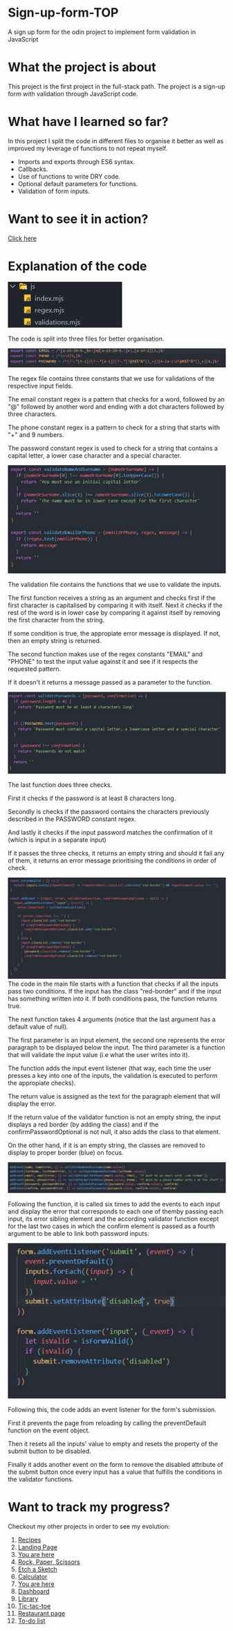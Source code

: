 # Sign-up-form-TOP

A sign up form for the odin project to implement form validation in JavaScript

# What the project is about

This project is the first project in the full-stack path. The project is a sign-up form with validation through JavaScript code.

# What have I learned so far?

In this project I split the code in different files to organise it better as well as improved my leverage of functions to not repeat myself.

<ul>
  <li>Imports and exports through ES6 syntax.</li>
  <li>Callbacks.</li>
  <li>Use of functions to write DRY code.</li>
  <li>Optional default parameters for functions.</li>
  <li>Validation of form inputs.</li>
</ul>

# Want to see it in action?

<a href="https://hroglardev.github.io/Sign-up-form-TOP/" target="_blank">Click here</a>

# Explanation of the code

<img src="./docs-images/1.JPG" alt="">

The code is split into three files for better organisation.

<img src="./docs-images/2-regex.JPG" alt="">

The regex file contains three constants that we use for validations of the respective input fields.

The email constant regex is a pattern that checks for a word, followed by an "@" followed by another word and ending with a dot characters followed by three characters.

The phone constant regex is a pattern to check for a string that starts with "+" and 9 numbers.

The password constant regex is used to check for a string that contains a capital letter, a lower case character and a special character.

<img src="./docs-images/3.JPG" alt="">

The validation file contains the functions that we use to validate the inputs.

The first function receives a string as an argument and checks first if the first character is capitalised by comparing it with itself. Next it checks if the rest of the word is in lower case by comparing it against itself by removing the first character from the string.

If some condition is true, the appropiate error message is displayed. If not, then an empty string is returned.

The second function makes use of the regex constants "EMAIL" and "PHONE" to test the input value against it and see if it respects the requested pattern.

If it doesn't it returns a message passed as a parameter to the function.

<img src="./docs-images/4.JPG" alt="">

The last function does three checks.

First it checks if the password is at least 8 characters long.

Secondly is checks if the password contains the characters previously described in the PASSWORD constant regex.

And lastly it checks if the input password matches the confirmation of it (which is input in a separate input)

If it passes the three checks, it returns an empty string and should it fail any of them, it returns an error message prioritising the conditions in order of check.

<img src="./docs-images/5.JPG" alt="">
The code in the main file starts with a function that checks if all the inputs pass two conditions. If the input has the class "red-border" and if the input has something written into it.
If both conditions pass, the function returns true.

The next function takes 4 arguments (notice that the last argument has a default value of null).

The first parameter is an input element, the second one represents the error paragraph to be displayed below the input. The third parameter is a function that will validate the input value (i.e what the user writes into it).

The function adds the input event listener (that way, each time the user presses a key into one of the inputs, the validation is executed to perform the appropiate checks).

The return value is assigned as the text for the paragraph element that will display the error.

If the return value of the validator function is not an empty string, the input displays a red border (by adding the class) and if the confirmPasswordOptional is not null, it also adds the class to that element.

On the other hand, if it is an empty string, the classes are removed to display to proper border (blue) on focus.

<img src="./docs-images/6.JPG" alt="">

Following the function, it is called six times to add the events to each input and display the error that corresponds to each one of themby passing each input, its error sibling element and the according validator function except for the last two cases in which the confirm element is passed as a fourth argument to be able to link both password inputs.

<img src="./docs-images/7.JPG" alt="">

Following this, the code adds an event listener for the form's submission.

First it prevents the page from reloading by calling the preventDefault function on the event object.

Then it resets all the inputs' value to empty and resets the property of the submit button to be disabled.

Finally it adds another event on the form to remove the disabled attribute of the submit button once every input has a value that fulfills the conditions in the validator functions.

# Want to track my progress?

Checkout my other projects in order to see my evolution:

<ol>
  <li><a href="https://github.com/hroglardev/odin-recipes" target="_blank">Recipes</a></li>
  <li><a href="https://github.com/hroglardev/Odin-landing-page" target="_blank">Landing Page</a></li>
  <li><a href="https://github.com/hroglardev/Rock-Paper-Scissors-TOP-Console" target="_blank">You are here</a></li>
  <li><a href="https://github.com/hroglardev/Rock-Paper-Scissors-TOP" target="_blank">Rock, Paper, Scissors</a></li>
  <li><a href="https://github.com/hroglardev/Etch-a-Sketch" target="_blank">Etch a Sketch</a></li>
  <li><a href="https://github.com/hroglardev/Calculator" target="_blank">Calculator</a></li>
  <li><a href="https://github.com/hroglardev/Sign-up-form-TOP" target="_blank">You are here</a></li>
  <li><a href="https://github.com/hroglardev/Dashboard" target="_blank">Dashboard</a></li>
  <li><a href="https://github.com/hroglardev/Library" target="_blank">Library</a></li>
  <li><a href="https://github.com/hroglardev/Tic-tac-toe" target="_blank">Tic-tac-toe</a></li>
  <li><a href="https://github.com/hroglardev/Restaurant-page" target="_blank">Restaurant page</a></li>
  <li><a href="https://github.com/hroglardev/To-do-list-js" target="_blank">To-do list</a></li>
</ol>
